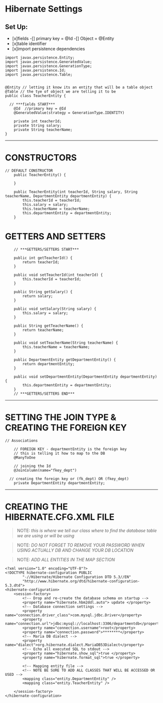 # Hibernate Settings

## Set Up:

- [x]fields
  -[] primary key = @Id
  -[] Object = @Entity
- [x]table identifier
- [x]import persistence dependencies

```
import javax.persistence.Entity;
import javax.persistence.GeneratedValue;
import javax.persistence.GenerationType;
import javax.persistence.Id;
import javax.persistence.Table;


@Entity // letting it know its an entity that will be a table object
@Table // the tye of object we are telling it to be
public class TeacherEntity {

  // ***fields START***
	@Id  //primary key = @Id
	@GeneratedValue(strategy = GenerationType.IDENTITY)

	private int teacherId;
	private String salary;
	private String teacherName;
}
```

---

# CONSTRUCTORS

```
// DEFAULT CONSTRUCTOR
	public TeacherEntity() {

	}

	public TeacherEntity(int teacherId, String salary, String teacherName, DepartmentEntity departmentEntity) {
		this.teacherId = teacherId;
		this.salary = salary;
		this.teacherName = teacherName;
		this.departmentEntity = departmentEntity;
	}
```

# GETTERS AND SETTERS

```
	// ***GETTERS/SETTERS START***

	public int getTeacherId() {
		return teacherId;
	}

	public void setTeacherId(int teacherId) {
		this.teacherId = teacherId;
	}

	public String getSalary() {
		return salary;
	}

	public void setSalary(String salary) {
		this.salary = salary;
	}

	public String getTeacherName() {
		return teacherName;
	}

	public void setTeacherName(String teacherName) {
		this.teacherName = teacherName;
	}

	public DepartmentEntity getDepartmentEntity() {
		return departmentEntity;
	}

	public void setDepartmentEntity(DepartmentEntity departmentEntity) {
		this.departmentEntity = departmentEntity;
	}
	// ***GETTERS/SETTERS END***
```

---

# SETTING THE JOIN TYPE & CREATING THE FOREIGN KEY

```
// Associations

	// FOREIGN KEY - departmentEntity is the foreign key
	// this is telling it how to map to the DB
	@ManyToOne

	// joining the Id
	@JoinColumn(name="fkey_dept")

  // creating the foreign key or (fk_dept) OR (fkey_dept)
	private DepartmentEntity departmentEntity;
```

---

# CREATING THE HIBERNATE.CFG.XML FILE

> NOTE: _this is where we tell our class where to find the database table we are using or will be using_

> NOTE: _DO NOT FORGET TO REMOVE YOUR PASSWORD WHEN USING ACTUALLY DB AND CHANGE YOUR DB LOCATION_

> NOTE: _ADD ALL ENTITIES IN THE MAP SECTION_

```
<?xml version="1.0" encoding="UTF-8"?>
<!DOCTYPE hibernate-configuration PUBLIC
        "-//Hibernate/Hibernate Configuration DTD 5.3//EN"
        "http://www.hibernate.org/dtd/hibernate-configuration-5.3.dtd">
<hibernate-configuration>
	<session-factory>
		<!-- Drop and re-create the database schema on startup -->
		<property name="hibernate.hbm2ddl.auto"> update </property>
		<!-- Database connection settings -->
		<property name="connection.driver_class">com.mysql.jdbc.Driver</property>
		<property name="connection.url">jdbc:mysql://localhost:3306/departmentdb</property>
		<property name="connection.username">root</property>
		<property name="connection.password">********</property>
		<!-- Maria DB dialect -->
		<property name="dialect">org.hibernate.dialect.MariaDB53Dialect</property>
		<!-- Echo all executed SQL to stdout -->
		<property name="hibernate.show_sql">true </property>
		<property name="hibernate.format_sql">true </property>

		<!-- Mapping entity file -->
		<!-- NOTE BE SURE TO ADD ALL CLASSES THAT WILL BE ACCESSED OR USED -->
		<mapping class="entity.DepartmentEntity" />
		<mapping class="entity.TeacherEntity" />

	</session-factory>
</hibernate-configuration>
```
